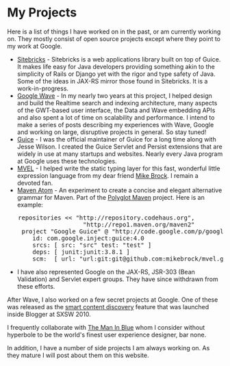 <meta noindex/>

# My Projects

Here is a list of things I have worked on in the past, or am currently working on. They mostly
consist of open source projects except where they point to my work at Google.

  * [Sitebricks](https://github.com/dhanji/sitebricks) - Sitebricks is a web applications library built on top of Guice. It
    makes life easy for Java developers providing something akin to the simplicity of Rails or
    Django yet with the rigor and type safety of Java. Some of the ideas in JAX-RS mirror
    those found in Sitebricks. It is a work-in-progress.
  * [Google Wave](http://wave.google.com) - In my nearly two years at this project, I helped design and build the
    Realtime search and indexing architecture, many aspects of the GWT-based user interface,
    the Data and Wave embedding APIs and also spent a lot of time on scalability and
    performance. I intend to make a series of posts describing my experiences with Wave,
    Google and working on large, disruptive projects in general. So stay tuned!
  * [Guice](http://code.google.com/p/google-guice) - I was the official maintainer of Guice for a
    long time along with Jesse Wilson. I created the Guice Servlet and Persist extensions that are
    widely in use at many startups and websites. Nearly every Java program at Google uses these
    technologies.
  * [MVEL](http://mvel.codehaus.org) - I helped write the static typing layer for this fast,
    wonderful little expression language from my dear friend [Mike Brock](http://twitter.com/brockm).
     I remain a devoted fan.
  * [Maven Atom](https://github.com/sonatype/polyglot-maven/tree/master/pmaven-atom) - An experiment
   to create a concise and elegant alternative grammar for Maven. Part of the
    [Polyglot Maven](http://polyglot.sonatype.org/) project. Here is an example:
<pre>   repositories << "http://repository.codehaus.org",
                     "http://repo1.maven.org/maven2"
    project "Google Guice" @ "http://code.google.com/p/google-guice"
       id: com.google.inject:guice:4.0
       srcs: [ src: "src" test: "test" ]
       deps: [ junit:junit:3.8.1 ]
       scm:  [ url: "url:git:git@github.com:mikebrock/mvel.git" ]</pre>
  * I have also represented Google on the JAX-RS, JSR-303 (Bean Validation) and Servlet expert
    groups. They have since withdrawn from these efforts.

After Wave, I also worked on a few secret projects at Google. One of these was released as the
[smart content discovery](http://googleblog.blogspot.com/2011/03/whats-new-with-blogger.html)
feature that was launched inside Blogger at SXSW 2010.

I frequently collaborate with [The Man In Blue](http://themaninblue.com) whom I consider without
hyperbole to be the world's finest user experience designer, bar none.

In addition, I have a number of side projects I am always working on. As they mature I will post
about them on this website.
